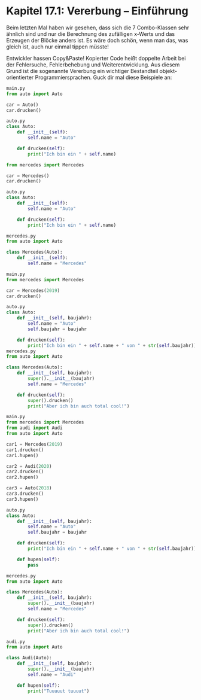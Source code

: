 # Kapitel 17.1: Vererbung – Einführung

Beim letzten Mal haben wir gesehen, dass sich die 7 Combo-Klassen sehr ähnlich sind und nur die Berechnung des zufälligen
x-Werts und das Erzeugen der Blöcke anders ist. Es wäre doch schön, wenn man das, was gleich ist, auch nur einmal tippen
müsste!

Entwickler hassen Copy&Paste! Kopierter Code heißt doppelte Arbeit bei der Fehlersuche, Fehlerbehebung und
Weiterentwicklung. Aus diesem Grund ist die sogenannte Vererbung ein wichtiger Bestandteil objekt-orientierter
Programmiersprachen. Guck dir mal diese Beispiele an:

```python
main.py
from auto import Auto

car = Auto()
car.drucken()

auto.py
class Auto:
    def __init__(self):
        self.name = "Auto"

    def drucken(self):
        print("Ich bin ein " + self.name)
```

```python
from mercedes import Mercedes

car = Mercedes()
car.drucken()

auto.py
class Auto:
    def __init__(self):
        self.name = "Auto"

    def drucken(self):
        print("Ich bin ein " + self.name)

mercedes.py
from auto import Auto

class Mercedes(Auto):
    def __init__(self):
        self.name = "Mercedes"
```

```python
main.py
from mercedes import Mercedes

car = Mercedes(2019)
car.drucken()

auto.py
class Auto:
    def __init__(self, baujahr):
        self.name = "Auto"
        self.baujahr = baujahr

    def drucken(self):
        print("Ich bin ein " + self.name + " von " + str(self.baujahr))
mercedes.py
from auto import Auto

class Mercedes(Auto):
    def __init__(self, baujahr):
        super().__init__(baujahr)
        self.name = "Mercedes"

    def drucken(self):
        super().drucken()
        print("Aber ich bin auch total cool!")
```

```python
main.py
from mercedes import Mercedes
from audi import Audi
from auto import Auto

car1 = Mercedes(2019)
car1.drucken()
car1.hupen()

car2 = Audi(2020)
car2.drucken()
car2.hupen()

car3 = Auto(2018)
car3.drucken()
car3.hupen()

auto.py
class Auto:
    def __init__(self, baujahr):
        self.name = "Auto"
        self.baujahr = baujahr

    def drucken(self):
        print("Ich bin ein " + self.name + " von " + str(self.baujahr))

    def hupen(self):
        pass

mercedes.py
from auto import Auto

class Mercedes(Auto):
    def __init__(self, baujahr):
        super().__init__(baujahr)
        self.name = "Mercedes"

    def drucken(self):
        super().drucken()
        print("Aber ich bin auch total cool!")

audi.py
from auto import Auto

class Audi(Auto):
    def __init__(self, baujahr):
        super().__init__(baujahr)
        self.name = "Audi"

    def hupen(self):
        print("Tuuuuut tuuuut")
```
